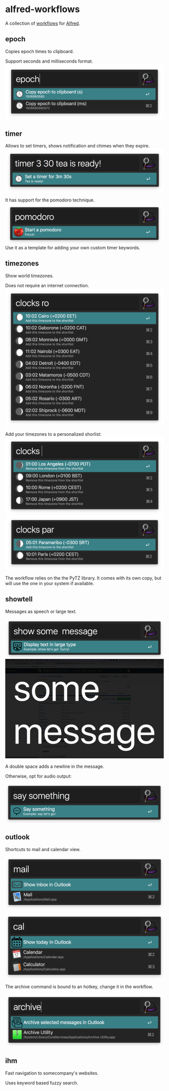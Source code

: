# alfred-workflows
A collection of [workflows](https://www.alfredapp.com/help/workflows/) for [Alfred](https://www.alfredapp.com).

## epoch
Copies epoch times to clipboard.

Support seconds and milliseconds format.
![epoch screenshot](./images/epoch.png)

## timer

Allows to set timers, shows notification and chimes when they expire.
![timer screenshot](./images/timer.png)

It has support for the pomodoro technique.
![timer pomodoro screenshot](./images/pomodoro.png)
Use it as a template for adding your own custom timer keywords.

## timezones

Show world timezones.

Does not require an internet connection.
![timezones screenshot 1](./images/timezones1.png)

Add your timezones to a personalized shorlist:
![timezones screenshot 2](./images/timezones2.png)
![timezones screenshot 3](./images/timezones3.png)

The workflow relies on the the PyTZ library. It comes with its own copy, but will use the one in your system if available.

## showtell

Messages as speech or large text.

![showtell screenshot 1](./images/showtell1.png)
![showtell screenshot 2](./images/showtell2.png)

A double space adds a newline in the message.

Otherwise, opt for audio output:

![showtell screenshot 3](./images/showtell3.png)

## outlook

Shortcuts to mail and calendar view.

![outlook screenshot 1](./images/outlook1.png)

![outlook screenshot 2](./images/outlook2.png)

The archive command is bound to an hotkey, change it in the workflow.

![outlook screenshot 3](./images/outlook3.png)

## ihm

Fast navigation to somecompany's websites.

Uses keyword based fuzzy search.
